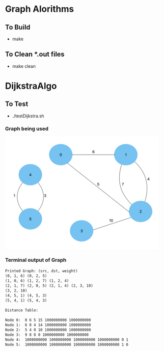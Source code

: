 # Graph Alorithms 
## To Build
   - make
## To Clean *.out files
   - make clean
# DijkstraAlgo
## To Test
   - ./testDijkstra.sh
### Graph being used 
![alt text](./image.png)
### Terminal output of Graph
```
Printed Graph: (src, dst, weight)
(0, 1, 6) (0, 2, 5) 
(1, 0, 6) (1, 2, 7) (1, 2, 4) 
(2, 1, 7) (2, 0, 5) (2, 1, 4) (2, 3, 10) 
(3, 2, 10) 
(4, 5, 1) (4, 5, 3) 
(5, 4, 1) (5, 4, 3) 

Distance Table:

Node 0:  0 6 5 15 1000000000 1000000000 
Node 1:  6 0 4 14 1000000000 1000000000 
Node 2:  5 4 0 10 1000000000 1000000000 
Node 3:  9 8 8 0 1000000000 1000000000 
Node 4:  1000000000 1000000000 1000000000 1000000000 0 1 
Node 5:  1000000000 1000000000 1000000000 1000000000 1 0 
```
